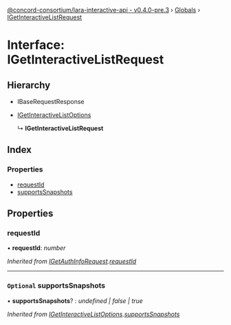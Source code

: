 [@concord-consortium/lara-interactive-api - v0.4.0-pre.3](../README.md) › [Globals](../globals.md) › [IGetInteractiveListRequest](igetinteractivelistrequest.md)

# Interface: IGetInteractiveListRequest

## Hierarchy

* IBaseRequestResponse

* [IGetInteractiveListOptions](igetinteractivelistoptions.md)

  ↳ **IGetInteractiveListRequest**

## Index

### Properties

* [requestId](igetinteractivelistrequest.md#requestid)
* [supportsSnapshots](igetinteractivelistrequest.md#optional-supportssnapshots)

## Properties

###  requestId

• **requestId**: *number*

*Inherited from [IGetAuthInfoRequest](igetauthinforequest.md).[requestId](igetauthinforequest.md#requestid)*

___

### `Optional` supportsSnapshots

• **supportsSnapshots**? : *undefined | false | true*

*Inherited from [IGetInteractiveListOptions](igetinteractivelistoptions.md).[supportsSnapshots](igetinteractivelistoptions.md#optional-supportssnapshots)*

